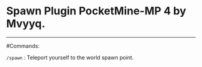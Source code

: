 # Spawn Plugin PocketMine-MP 4 by Mvyyq.

--------
#Commands:

`/spawn` : Teleport yourself to the world spawn point.
